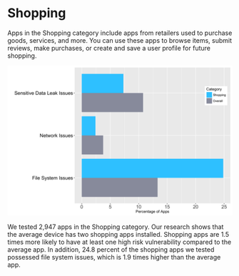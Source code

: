 # Shopping

Apps in the Shopping category include apps from retailers used to purchase goods, services, and more. You can use these apps to browse items, submit reviews, make purchases, or create and save a user profile for future shopping.

![](08_Shopping.png)

We tested 2,947 apps in the Shopping category. Our research shows that the average device has two shopping apps installed. Shopping apps are 1.5 times more likely to have at least one high risk vulnerability compared to the average app. In addition, 24.8 percent of the shopping apps we tested possessed file system issues, which is 1.9 times higher than the average app.